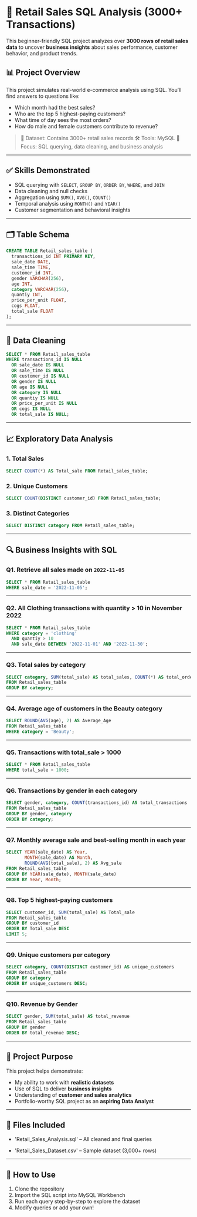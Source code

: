 

# 🛒 Retail Sales SQL Analysis (3000+ Transactions)

This beginner-friendly SQL project analyzes over **3000 rows of retail sales data** to uncover **business insights** about sales performance, customer behavior, and product trends.

## 📊 Project Overview

This project simulates real-world e-commerce analysis using SQL. You’ll find answers to questions like:

* Which month had the best sales?
* Who are the top 5 highest-paying customers?
* What time of day sees the most orders?
* How do male and female customers contribute to revenue?

> 📁 Dataset: Contains 3000+ retail sales records
> 🛠 Tools: MySQL
> 🎯 Focus: SQL querying, data cleaning, and business analysis

---

## ✅ Skills Demonstrated

* SQL querying with `SELECT`, `GROUP BY`, `ORDER BY`, `WHERE`, and `JOIN`
* Data cleaning and null checks
* Aggregation using `SUM()`, `AVG()`, `COUNT()`
* Temporal analysis using `MONTH()` and `YEAR()`
* Customer segmentation and behavioral insights

---

## 🗂 Table Schema

```sql
CREATE TABLE Retail_sales_table (
  transactions_id INT PRIMARY KEY,
  sale_date DATE,
  sale_time TIME,
  customer_id INT,
  gender VARCHAR(256),
  age INT,
  category VARCHAR(256),
  quantiy INT,
  price_per_unit FLOAT,
  cogs FLOAT,
  total_sale FLOAT
);
```

---

## 📌 Data Cleaning

```sql
SELECT * FROM Retail_sales_table
WHERE transactions_id IS NULL
  OR sale_date IS NULL
  OR sale_time IS NULL
  OR customer_id IS NULL 
  OR gender IS NULL
  OR age IS NULL
  OR category IS NULL
  OR quantiy IS NULL
  OR price_per_unit IS NULL
  OR cogs IS NULL
  OR total_sale IS NULL;
```

---

## 📈 Exploratory Data Analysis

### 1. Total Sales

```sql
SELECT COUNT(*) AS Total_sale FROM Retail_sales_table;
```

### 2. Unique Customers

```sql
SELECT COUNT(DISTINCT customer_id) FROM Retail_sales_table;
```

### 3. Distinct Categories

```sql
SELECT DISTINCT category FROM Retail_sales_table;
```

---

## 🔍 Business Insights with SQL

### Q1. Retrieve all sales made on `2022-11-05`

```sql
SELECT * FROM Retail_sales_table
WHERE sale_date = '2022-11-05';
```

---

### Q2. All Clothing transactions with quantity > 10 in November 2022

```sql
SELECT * FROM Retail_sales_table
WHERE category = 'clothing'
  AND quantiy > 10
  AND sale_date BETWEEN '2022-11-01' AND '2022-11-30';
```

---

### Q3. Total sales by category

```sql
SELECT category, SUM(total_sale) AS total_sales, COUNT(*) AS total_orders
FROM Retail_sales_table
GROUP BY category;
```

---

### Q4. Average age of customers in the Beauty category

```sql
SELECT ROUND(AVG(age), 2) AS Average_Age
FROM Retail_sales_table
WHERE category = 'Beauty';
```

---

### Q5. Transactions with total\_sale > 1000

```sql
SELECT * FROM Retail_sales_table
WHERE total_sale > 1000;
```

---

### Q6. Transactions by gender in each category

```sql
SELECT gender, category, COUNT(transactions_id) AS total_transactions
FROM Retail_sales_table
GROUP BY gender, category
ORDER BY category;
```

---

### Q7. Monthly average sale and best-selling month in each year

```sql
SELECT YEAR(sale_date) AS Year,
       MONTH(sale_date) AS Month,
       ROUND(AVG(total_sale), 2) AS Avg_sale
FROM Retail_sales_table
GROUP BY YEAR(sale_date), MONTH(sale_date)
ORDER BY Year, Month;
```

---

### Q8. Top 5 highest-paying customers

```sql
SELECT customer_id, SUM(total_sale) AS Total_sale
FROM Retail_sales_table
GROUP BY customer_id
ORDER BY Total_sale DESC
LIMIT 5;
```

---

### Q9. Unique customers per category

```sql
SELECT category, COUNT(DISTINCT customer_id) AS unique_customers
FROM Retail_sales_table
GROUP BY category
ORDER BY unique_customers DESC;
```

---

### Q10. Revenue by Gender

```sql
SELECT gender, SUM(total_sale) AS total_revenue
FROM Retail_sales_table
GROUP BY gender
ORDER BY total_revenue DESC;
```

---

## 💼 Project Purpose

This project helps demonstrate:

* My ability to work with **realistic datasets**
* Use of SQL to deliver **business insights**
* Understanding of **customer and sales analytics**
* Portfolio-worthy SQL project as an **aspiring Data Analyst**

---

## 📁 Files Included

* 'Retail_Sales_Analysis.sql' – All cleaned and final queries

* 'Retail_Sales_Dataset.csv' – Sample dataset (3,000+ rows)

---

## 📌 How to Use

1. Clone the repository
2. Import the SQL script into MySQL Workbench
3. Run each query step-by-step to explore the dataset
4. Modify queries or add your own!





